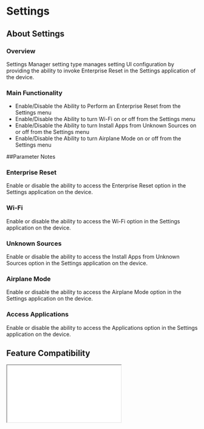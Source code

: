 # Settings

## About Settings

### Overview

Settings Manager setting type manages setting UI configuration by providing the ability to invoke Enterprise Reset in the Settings application of the device.

### Main Functionality

* Enable/Disable the Ability to Perform an Enterprise Reset from the Settings menu
* Enable/Disable the Ability to turn Wi-Fi on or off from the Settings menu
* Enable/Disable the Ability to turn Install Apps from Unknown Sources on or off from the Settings menu
* Enable/Disable the Ability to turn Airplane Mode on or off from the Settings menu

##Parameter Notes
### Enterprise Reset
Enable or disable the ability to access the Enterprise Reset option in the Settings application on the device.

### Wi-Fi
Enable or disable the ability to access the Wi-Fi option in the Settings application on the device.

### Unknown Sources
Enable or disable the ability to access the Install Apps from Unknown Sources option in the Settings application on the device.

### Airplane Mode
Enable or disable the ability to access the Airplane Mode option in the Settings application on the device.

### Access Applications
Enable or disable the ability to access the Applications option in the Settings application on the device.


## Feature Compatibility
<iframe src="compare.html#mx=4.3&csp=SettingsMgr&os=All&embed=true"></iframe> 

